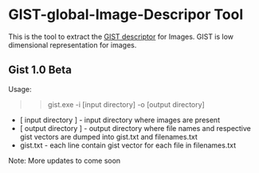 # GIST-global-Image-Descripor Tool

This is the tool to extract the [GIST descriptor](http://people.csail.mit.edu/torralba/code/spatialenvelope/) for Images. GIST is low dimensional representation for images. 

Gist 1.0 Beta
------------
Usage:

>>gist.exe -i [input directory] -o [output directory]

 - [  input directory ]  - input directory where images are present
 - [ output directory ]  - output directory where file names and respective gist vectors are dumped
                      into gist.txt and filenames.txt
 - gist.txt              - each line contain gist vector for each file in filenames.txt
 

Note: More updates to come soon
